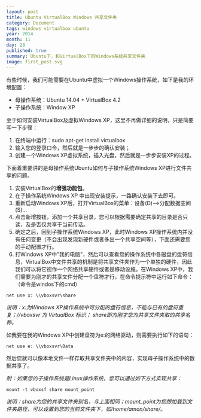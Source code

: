 ```yaml
---
layout: post
title: Ubuntu VirtualBox Windows 共享文件夹
category: Document
tags: windows virtualbox ubuntu
year: 2014
month: 11
day: 28
published: true
summary: Ubuntu下，和VirtualBox下的Windows系统共享文件夹 
image: first_post.svg
---
```


有些时候，我们可能需要在Ubuntu中虚拟一个Windows操作系统，如下是我的环境配置： 

- 母操作系统：Ubuntu 14.04 + VirtualBox 4.2 
- 子操作系统：Window XP 

至于如何安装VirtualBox及虚拟Windows XP，这里不再做详细的说明，只是简要写一下步骤： 

1. 在终端中运行：sudo apt-get install virtualbox 
2. 输入您的登录口令，然后就是一步步的确认安装； 
3. 创建一个Windows XP虚拟系统，插入光盘，然后就是一步步安装XP的过程。 

下面着重要讲的是母操作系统Ubuntu如何与子操作系统Windows XP进行文件共享的问题。 

1. 安装VirtualBox的**增强功能包**。
2. 在子操作系统Windows XP 中出现安装提示，一路确认安装下去即可。 
3. 重新启动Windows XP后，打开VirtualBox的菜单：设备(D)-->分配数据空间(S)... 
4. 点击新增按钮，添加一个共享目录，您可以根据需要确定共享的目录是否只读，及是否仅共享于当前传话。 
5. 确定之后，回到子操作系统Windows XP，此时Windows XP操作系统内并没有任何变更（不会出现发现新硬件或者多出一个共享空间等），下面还需要您的手动配置才行。 
6. 打Windows XP中"我的电脑"，然后可以查看您的操作系统中各磁盘的盘符信息，VirtualBox中文件共享的机制是将共享文件夹作为一个单独的硬件，因此我们可以将它视作一个网络共享硬件或者是移动设施。在Windows XP中，我们需要为刚才的共享文件分配一个盘符才行，在命令提示符中运行如下命令：（命令是windos下的cmd） 

```
net use x: \\vboxsvr\share 
```

*说明：x:为Windows XP操作系统中可分配的盘符信息，不能与已有的盘符重复；//vboxsvr 为 VirtualBox 标识； share即为刚才您为共享文件夹取的共享名称。*

如我要在我的Windows XP中创建盘符为e:的网络驱动，则需要执行如下的语句： 

```
net use e: \\vboxsvr\Data 
```

然后您就可以像本地文件一样存取共享文件夹中的内容，实现母子操作系统中的数据共享了。 

*附：如果您的子操作系统是Linux操作系统，您可以通过如下方式实现共享：*

```
mount -t vboxsf share mount_point 
```

*说明：share为您的共享文件夹别名，与上面相同；mount_point为您想加载到文件夹路径，可以设置到您的当前文件夹下，如/home/amon/share/。*